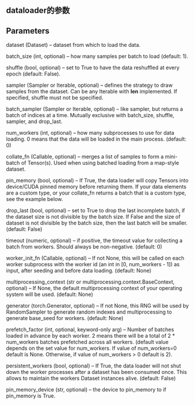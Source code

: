 ## dataloader的参数


## Parameters
dataset (Dataset) – dataset from which to load the data.

batch_size (int, optional) – how many samples per batch to load (default: 1).

shuffle (bool, optional) – set to True to have the data reshuffled at every epoch (default: False).

sampler (Sampler or Iterable, optional) – defines the strategy to draw samples from the dataset. Can be any Iterable with __len__ implemented. If specified, shuffle must not be specified.

batch_sampler (Sampler or Iterable, optional) – like sampler, but returns a batch of indices at a time. Mutually exclusive with batch_size, shuffle, sampler, and drop_last.

num_workers (int, optional) – how many subprocesses to use for data loading. 0 means that the data will be loaded in the main process. (default: 0)

collate_fn (Callable, optional) – merges a list of samples to form a mini-batch of Tensor(s). Used when using batched loading from a map-style dataset.

pin_memory (bool, optional) – If True, the data loader will copy Tensors into device/CUDA pinned memory before returning them. If your data elements are a custom type, or your collate_fn returns a batch that is a custom type, see the example below.

drop_last (bool, optional) – set to True to drop the last incomplete batch, if the dataset size is not divisible by the batch size. If False and the size of dataset is not divisible by the batch size, then the last batch will be smaller. (default: False)

timeout (numeric, optional) – if positive, the timeout value for collecting a batch from workers. Should always be non-negative. (default: 0)

worker_init_fn (Callable, optional) – If not None, this will be called on each worker subprocess with the worker id (an int in [0, num_workers - 1]) as input, after seeding and before data loading. (default: None)

multiprocessing_context (str or multiprocessing.context.BaseContext, optional) – If None, the default multiprocessing context of your operating system will be used. (default: None)

generator (torch.Generator, optional) – If not None, this RNG will be used by RandomSampler to generate random indexes and multiprocessing to generate base_seed for workers. (default: None)

prefetch_factor (int, optional, keyword-only arg) – Number of batches loaded in advance by each worker. 2 means there will be a total of 2 * num_workers batches prefetched across all workers. (default value depends on the set value for num_workers. If value of num_workers=0 default is None. Otherwise, if value of num_workers > 0 default is 2).

persistent_workers (bool, optional) – If True, the data loader will not shut down the worker processes after a dataset has been consumed once. This allows to maintain the workers Dataset instances alive. (default: False)

pin_memory_device (str, optional) – the device to pin_memory to if pin_memory is True.
